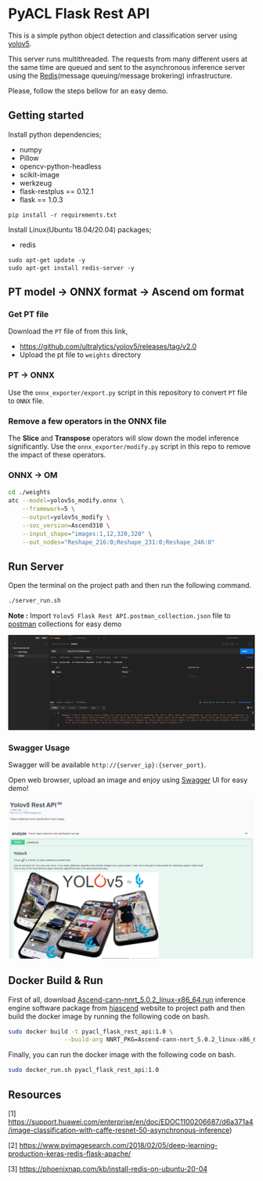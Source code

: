 # PyACL Flask Rest API
This is a simple python object detection and classification server using [yolov5](https://gitee.com/tianyu__zhou/pyacl_samples/tree/a800/acl_yolov5_pt).

This server runs multithreaded. The requests from many different users at the same time are queued and sent to the asynchronous inference server using the [Redis](https://redis.io/)(message queuing/message brokering) infrastructure. 

Please, follow the steps bellow for an easy demo.


## Getting started
Install python dependencies;
- numpy
- Pillow
- opencv-python-headless
- scikit-image
- werkzeug
- flask-restplus == 0.12.1
- flask == 1.0.3

```
pip install -r requirements.txt
```

Install Linux(Ubuntu 18.04/20.04) packages;
- redis

```
sudo apt-get update -y
sudo apt-get install redis-server -y
```


## PT model -> ONNX format -> Ascend om format
### Get PT file
Download the `PT` file of from this link,
- https://github.com/ultralytics/yolov5/releases/tag/v2.0
- Upload the pt file to `weights` directory

### PT -> ONNX
Use the `onnx_exporter/export.py` script in this repository to convert `PT` file to `ONNX` file.

### Remove a few operators in the ONNX file
The  **Slice** and  **Transpose** operators will slow down the model inference significantly. Use the `onnx_exporter/modify.py` script in this repo to remove the impact of these operators.

### ONNX -> OM
```bash
cd ./weights
atc --model=yolov5s_modify.onnx \
    --framework=5 \
    --output=yolov5s_modify \
    --soc_version=Ascend310 \
    --input_shape="images:1,12,320,320" \
    --out_nodes="Reshape_216:0;Reshape_231:0;Reshape_246:0"
```


## Run Server
Open the terminal on the project path and then run the following command.

```bash
./server_run.sh
```

**Note :** Import `Yolov5 Flask Rest API.postman_collection.json` file to [postman](https://www.postman.com/) collections for easy demo

<img alt="teaser" src="./static/images/yolov5_flask_postman.png">

### Swagger Usage
Swagger will be available `http://{server_ip}:{server_port}`.

Open web browser, upload an image and enjoy using [Swagger](https://swagger.io/) UI for easy demo!

<img alt="teaser" src="./static/images/yolov5_flask_swagger.png">


## Docker Build & Run
First of all, download [Ascend-cann-nnrt_5.0.2_linux-x86_64.run](https://support.huawei.com/enterprise/zh/software/252806303-ESW2000387054) inference engine software package from [hiascend](www.hiascend.com/en/) website to project path and then build the docker image by running the following code on bash.

```bash
sudo docker build -t pyacl_flask_rest_api:1.0 \
                --build-arg NNRT_PKG=Ascend-cann-nnrt_5.0.2_linux-x86_64.run .
```

Finally, you can run the docker image with the following code on bash.

```bash
sudo docker_run.sh pyacl_flask_rest_api:1.0
```


## Resources
[1] https://support.huawei.com/enterprise/en/doc/EDOC1100206687/d6a371a4/image-classification-with-caffe-resnet-50-asynchronous-inference)

[2] https://www.pyimagesearch.com/2018/02/05/deep-learning-production-keras-redis-flask-apache/

[3] https://phoenixnap.com/kb/install-redis-on-ubuntu-20-04